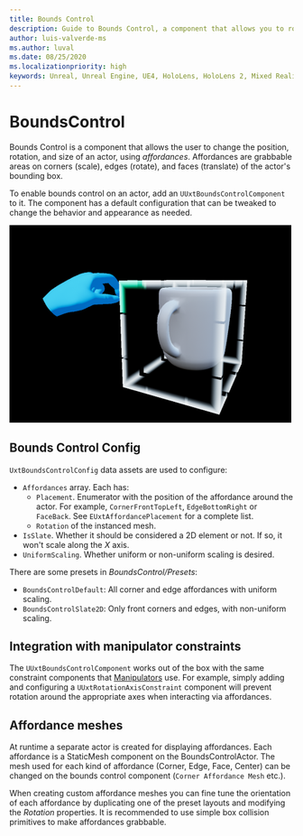 ```yaml
---
title: Bounds Control
description: Guide to Bounds Control, a component that allows you to rotate, translate and scale an actor using affordances.
author: luis-valverde-ms
ms.author: luval
ms.date: 08/25/2020
ms.localizationpriority: high
keywords: Unreal, Unreal Engine, UE4, HoloLens, HoloLens 2, Mixed Reality, development, MRTK, UXT, UX Tools, bounds control, bounding box
---
```


# BoundsControl

Bounds Control is a component that allows the user to change the position, rotation, and size of an actor, using _affordances_. Affordances are grabbable areas on corners (scale), edges (rotate), and faces (translate) of the actor's bounding box.

To enable bounds control on an actor, add an `UUxtBoundsControlComponent` to it. The component has a default configuration that can be tweaked to change the behavior and appearance as needed.

![BoundsControlComponent](images/BoundsControl.png)

## Bounds Control Config

`UxtBoundsControlConfig` data assets are used to configure:

* `Affordances` array. Each has:
  * `Placement`. Enumerator with the position of the affordance around the actor. For example, `CornerFrontTopLeft`, `EdgeBottomRight` or `FaceBack`. See `EUxtAffordancePlacement` for a complete list.
  * `Rotation` of the instanced mesh.
* `IsSlate`. Whether it should be considered a 2D element or not. If so, it won't scale along the _X_ axis.
* `UniformScaling`. Whether uniform or non-uniform scaling is desired.

There are some presets in _BoundsControl/Presets_:

* `BoundsControlDefault`: All corner and edge affordances with uniform scaling.
* `BoundsControlSlate2D`: Only front corners and edges, with non-uniform scaling.

## Integration with manipulator constraints

The `UUxtBoundsControlComponent` works out of the box with the same constraint components that [Manipulators](./Manipulator.md) use. For example, simply adding and configuring a `UUxtRotationAxisConstraint` component will prevent rotation around the appropriate axes when interacting via affordances.

## Affordance meshes

At runtime a separate actor is created for displaying affordances. Each affordance is a StaticMesh component on the BoundsControlActor. The mesh used for each kind of affordance (Corner, Edge, Face, Center) can be changed on the bounds control component (`Corner Affordance Mesh` etc.).

When creating custom affordance meshes you can fine tune the orientation of each affordance by duplicating one of the preset layouts and modifying the _Rotation_ properties. It is recommended to use simple box collision primitives to make affordances grabbable.
